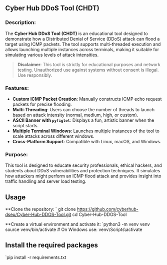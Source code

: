 ## Cyber Hub DDoS Tool (CHDT)

### Description:
The **Cyber Hub DDoS Tool (CHDT)** is an educational tool designed to demonstrate how a Distributed Denial of Service (DDoS) attack can flood a target using ICMP packets. The tool supports multi-threaded execution and allows launching multiple instances across terminals, making it suitable for simulating various levels of attack intensities.

> **Disclaimer**: This tool is strictly for educational purposes and network testing. Unauthorized use against systems without consent is illegal. Use responsibly.

### Features:
- **Custom ICMP Packet Creation**: Manually constructs ICMP echo request packets for precise flooding.
- **Multi-Threading**: Users can choose the number of threads to launch based on attack intensity (normal, medium, high, or custom).
- **ASCII Banner with `pyfiglet`**: Displays a fun, artistic banner when the script starts.
- **Multiple Terminal Windows**: Launches multiple instances of the tool to scale attacks across different windows.
- **Cross-Platform Support**: Compatible with Linux, macOS, and Windows.

### Purpose:
This tool is designed to educate security professionals, ethical hackers, and students about DDoS vulnerabilities and protection techniques. It simulates how attackers might perform an ICMP flood attack and provides insight into traffic handling and server load testing.


## Usage
**Clone the repository:
` git clone https://github.com/cyberhub-dseu/Cyber-Hub-DDOS-Tool.git
cd Cyber-Hub-DDOS-Tool

**Create a virtual environment and activate it:
`python3 -m venv venv
source venv/bin/activate  # On Windows use: venv\Scripts\activate

## Install the required packages
`pip install -r requirements.txt
